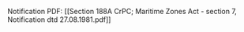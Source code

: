 

Notification PDF: 
[[Section 188A CrPC; Maritime Zones Act - section 7, Notification dtd 27.08.1981.pdf]]